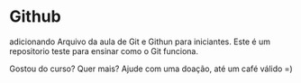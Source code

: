 # Github 
adicionando
Arquivo da aula de Git e Githun para iniciantes. 
Este é um repositorio teste para ensinar como o Git funciona.

Gostou do curso? Quer mais? Ajude com uma doação, até um café válido =)
